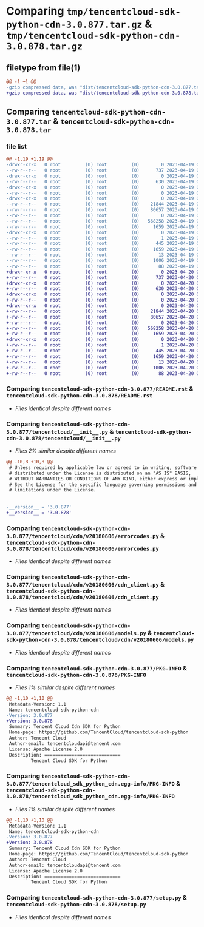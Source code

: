 # Comparing `tmp/tencentcloud-sdk-python-cdn-3.0.877.tar.gz` & `tmp/tencentcloud-sdk-python-cdn-3.0.878.tar.gz`

## filetype from file(1)

```diff
@@ -1 +1 @@
-gzip compressed data, was "dist/tencentcloud-sdk-python-cdn-3.0.877.tar", last modified: Wed Apr 19 09:08:34 2023, max compression
+gzip compressed data, was "dist/tencentcloud-sdk-python-cdn-3.0.878.tar", last modified: Thu Apr 20 00:22:30 2023, max compression
```

## Comparing `tencentcloud-sdk-python-cdn-3.0.877.tar` & `tencentcloud-sdk-python-cdn-3.0.878.tar`

### file list

```diff
@@ -1,19 +1,19 @@
-drwxr-xr-x   0 root         (0) root         (0)        0 2023-04-19 09:08:34.000000 tencentcloud-sdk-python-cdn-3.0.877/
--rw-r--r--   0 root         (0) root         (0)      737 2023-04-19 09:08:34.000000 tencentcloud-sdk-python-cdn-3.0.877/README.rst
-drwxr-xr-x   0 root         (0) root         (0)        0 2023-04-19 09:08:34.000000 tencentcloud-sdk-python-cdn-3.0.877/tencentcloud/
--rw-r--r--   0 root         (0) root         (0)      630 2023-04-19 09:08:34.000000 tencentcloud-sdk-python-cdn-3.0.877/tencentcloud/__init__.py
-drwxr-xr-x   0 root         (0) root         (0)        0 2023-04-19 09:08:34.000000 tencentcloud-sdk-python-cdn-3.0.877/tencentcloud/cdn/
--rw-r--r--   0 root         (0) root         (0)        0 2023-04-19 09:08:34.000000 tencentcloud-sdk-python-cdn-3.0.877/tencentcloud/cdn/__init__.py
-drwxr-xr-x   0 root         (0) root         (0)        0 2023-04-19 09:08:34.000000 tencentcloud-sdk-python-cdn-3.0.877/tencentcloud/cdn/v20180606/
--rw-r--r--   0 root         (0) root         (0)    21844 2023-04-19 09:08:34.000000 tencentcloud-sdk-python-cdn-3.0.877/tencentcloud/cdn/v20180606/errorcodes.py
--rw-r--r--   0 root         (0) root         (0)    80657 2023-04-19 09:08:34.000000 tencentcloud-sdk-python-cdn-3.0.877/tencentcloud/cdn/v20180606/cdn_client.py
--rw-r--r--   0 root         (0) root         (0)        0 2023-04-19 09:08:34.000000 tencentcloud-sdk-python-cdn-3.0.877/tencentcloud/cdn/v20180606/__init__.py
--rw-r--r--   0 root         (0) root         (0)   568258 2023-04-19 09:08:34.000000 tencentcloud-sdk-python-cdn-3.0.877/tencentcloud/cdn/v20180606/models.py
--rw-r--r--   0 root         (0) root         (0)     1659 2023-04-19 09:08:34.000000 tencentcloud-sdk-python-cdn-3.0.877/PKG-INFO
-drwxr-xr-x   0 root         (0) root         (0)        0 2023-04-19 09:08:34.000000 tencentcloud-sdk-python-cdn-3.0.877/tencentcloud_sdk_python_cdn.egg-info/
--rw-r--r--   0 root         (0) root         (0)        1 2023-04-19 09:08:34.000000 tencentcloud-sdk-python-cdn-3.0.877/tencentcloud_sdk_python_cdn.egg-info/dependency_links.txt
--rw-r--r--   0 root         (0) root         (0)      445 2023-04-19 09:08:34.000000 tencentcloud-sdk-python-cdn-3.0.877/tencentcloud_sdk_python_cdn.egg-info/SOURCES.txt
--rw-r--r--   0 root         (0) root         (0)     1659 2023-04-19 09:08:34.000000 tencentcloud-sdk-python-cdn-3.0.877/tencentcloud_sdk_python_cdn.egg-info/PKG-INFO
--rw-r--r--   0 root         (0) root         (0)       13 2023-04-19 09:08:34.000000 tencentcloud-sdk-python-cdn-3.0.877/tencentcloud_sdk_python_cdn.egg-info/top_level.txt
--rw-r--r--   0 root         (0) root         (0)     1006 2023-04-19 09:08:34.000000 tencentcloud-sdk-python-cdn-3.0.877/setup.py
--rw-r--r--   0 root         (0) root         (0)       88 2023-04-19 09:08:34.000000 tencentcloud-sdk-python-cdn-3.0.877/setup.cfg
+drwxr-xr-x   0 root         (0) root         (0)        0 2023-04-20 00:22:30.000000 tencentcloud-sdk-python-cdn-3.0.878/
+-rw-r--r--   0 root         (0) root         (0)      737 2023-04-20 00:22:30.000000 tencentcloud-sdk-python-cdn-3.0.878/README.rst
+drwxr-xr-x   0 root         (0) root         (0)        0 2023-04-20 00:22:30.000000 tencentcloud-sdk-python-cdn-3.0.878/tencentcloud/
+-rw-r--r--   0 root         (0) root         (0)      630 2023-04-20 00:22:30.000000 tencentcloud-sdk-python-cdn-3.0.878/tencentcloud/__init__.py
+drwxr-xr-x   0 root         (0) root         (0)        0 2023-04-20 00:22:30.000000 tencentcloud-sdk-python-cdn-3.0.878/tencentcloud/cdn/
+-rw-r--r--   0 root         (0) root         (0)        0 2023-04-20 00:22:30.000000 tencentcloud-sdk-python-cdn-3.0.878/tencentcloud/cdn/__init__.py
+drwxr-xr-x   0 root         (0) root         (0)        0 2023-04-20 00:22:30.000000 tencentcloud-sdk-python-cdn-3.0.878/tencentcloud/cdn/v20180606/
+-rw-r--r--   0 root         (0) root         (0)    21844 2023-04-20 00:22:30.000000 tencentcloud-sdk-python-cdn-3.0.878/tencentcloud/cdn/v20180606/errorcodes.py
+-rw-r--r--   0 root         (0) root         (0)    80657 2023-04-20 00:22:30.000000 tencentcloud-sdk-python-cdn-3.0.878/tencentcloud/cdn/v20180606/cdn_client.py
+-rw-r--r--   0 root         (0) root         (0)        0 2023-04-20 00:22:30.000000 tencentcloud-sdk-python-cdn-3.0.878/tencentcloud/cdn/v20180606/__init__.py
+-rw-r--r--   0 root         (0) root         (0)   568258 2023-04-20 00:22:30.000000 tencentcloud-sdk-python-cdn-3.0.878/tencentcloud/cdn/v20180606/models.py
+-rw-r--r--   0 root         (0) root         (0)     1659 2023-04-20 00:22:30.000000 tencentcloud-sdk-python-cdn-3.0.878/PKG-INFO
+drwxr-xr-x   0 root         (0) root         (0)        0 2023-04-20 00:22:30.000000 tencentcloud-sdk-python-cdn-3.0.878/tencentcloud_sdk_python_cdn.egg-info/
+-rw-r--r--   0 root         (0) root         (0)        1 2023-04-20 00:22:30.000000 tencentcloud-sdk-python-cdn-3.0.878/tencentcloud_sdk_python_cdn.egg-info/dependency_links.txt
+-rw-r--r--   0 root         (0) root         (0)      445 2023-04-20 00:22:30.000000 tencentcloud-sdk-python-cdn-3.0.878/tencentcloud_sdk_python_cdn.egg-info/SOURCES.txt
+-rw-r--r--   0 root         (0) root         (0)     1659 2023-04-20 00:22:30.000000 tencentcloud-sdk-python-cdn-3.0.878/tencentcloud_sdk_python_cdn.egg-info/PKG-INFO
+-rw-r--r--   0 root         (0) root         (0)       13 2023-04-20 00:22:30.000000 tencentcloud-sdk-python-cdn-3.0.878/tencentcloud_sdk_python_cdn.egg-info/top_level.txt
+-rw-r--r--   0 root         (0) root         (0)     1006 2023-04-20 00:22:30.000000 tencentcloud-sdk-python-cdn-3.0.878/setup.py
+-rw-r--r--   0 root         (0) root         (0)       88 2023-04-20 00:22:30.000000 tencentcloud-sdk-python-cdn-3.0.878/setup.cfg
```

### Comparing `tencentcloud-sdk-python-cdn-3.0.877/README.rst` & `tencentcloud-sdk-python-cdn-3.0.878/README.rst`

 * *Files identical despite different names*

### Comparing `tencentcloud-sdk-python-cdn-3.0.877/tencentcloud/__init__.py` & `tencentcloud-sdk-python-cdn-3.0.878/tencentcloud/__init__.py`

 * *Files 2% similar despite different names*

```diff
@@ -10,8 +10,8 @@
 # Unless required by applicable law or agreed to in writing, software
 # distributed under the License is distributed on an "AS IS" BASIS,
 # WITHOUT WARRANTIES OR CONDITIONS OF ANY KIND, either express or implied.
 # See the License for the specific language governing permissions and
 # limitations under the License.
 
 
-__version__ = '3.0.877'
+__version__ = '3.0.878'
```

### Comparing `tencentcloud-sdk-python-cdn-3.0.877/tencentcloud/cdn/v20180606/errorcodes.py` & `tencentcloud-sdk-python-cdn-3.0.878/tencentcloud/cdn/v20180606/errorcodes.py`

 * *Files identical despite different names*

### Comparing `tencentcloud-sdk-python-cdn-3.0.877/tencentcloud/cdn/v20180606/cdn_client.py` & `tencentcloud-sdk-python-cdn-3.0.878/tencentcloud/cdn/v20180606/cdn_client.py`

 * *Files identical despite different names*

### Comparing `tencentcloud-sdk-python-cdn-3.0.877/tencentcloud/cdn/v20180606/models.py` & `tencentcloud-sdk-python-cdn-3.0.878/tencentcloud/cdn/v20180606/models.py`

 * *Files identical despite different names*

### Comparing `tencentcloud-sdk-python-cdn-3.0.877/PKG-INFO` & `tencentcloud-sdk-python-cdn-3.0.878/PKG-INFO`

 * *Files 1% similar despite different names*

```diff
@@ -1,10 +1,10 @@
 Metadata-Version: 1.1
 Name: tencentcloud-sdk-python-cdn
-Version: 3.0.877
+Version: 3.0.878
 Summary: Tencent Cloud Cdn SDK for Python
 Home-page: https://github.com/TencentCloud/tencentcloud-sdk-python
 Author: Tencent Cloud
 Author-email: tencentcloudapi@tencent.com
 License: Apache License 2.0
 Description: ============================
         Tencent Cloud SDK for Python
```

### Comparing `tencentcloud-sdk-python-cdn-3.0.877/tencentcloud_sdk_python_cdn.egg-info/PKG-INFO` & `tencentcloud-sdk-python-cdn-3.0.878/tencentcloud_sdk_python_cdn.egg-info/PKG-INFO`

 * *Files 1% similar despite different names*

```diff
@@ -1,10 +1,10 @@
 Metadata-Version: 1.1
 Name: tencentcloud-sdk-python-cdn
-Version: 3.0.877
+Version: 3.0.878
 Summary: Tencent Cloud Cdn SDK for Python
 Home-page: https://github.com/TencentCloud/tencentcloud-sdk-python
 Author: Tencent Cloud
 Author-email: tencentcloudapi@tencent.com
 License: Apache License 2.0
 Description: ============================
         Tencent Cloud SDK for Python
```

### Comparing `tencentcloud-sdk-python-cdn-3.0.877/setup.py` & `tencentcloud-sdk-python-cdn-3.0.878/setup.py`

 * *Files identical despite different names*


